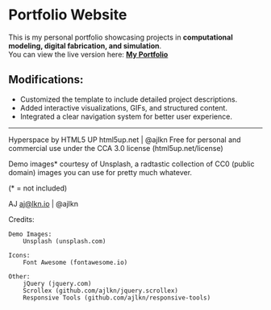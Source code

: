 # Portfolio Website

This is my personal portfolio showcasing projects in **computational modeling, digital fabrication, and simulation**.  
You can view the live version here: **[My Portfolio](https://vndr-code.github.io/portfolio/)**

## Modifications:
- Customized the template to include detailed project descriptions.
- Added interactive visualizations, GIFs, and structured content.
- Integrated a clear navigation system for better user experience.

---


Hyperspace by HTML5 UP
html5up.net | @ajlkn
Free for personal and commercial use under the CCA 3.0 license (html5up.net/license)

Demo images* courtesy of Unsplash, a radtastic collection of CC0 (public domain) images
you can use for pretty much whatever.

(* = not included)

AJ
aj@lkn.io | @ajlkn


Credits:

	Demo Images:
		Unsplash (unsplash.com)

	Icons:
		Font Awesome (fontawesome.io)

	Other:
		jQuery (jquery.com)
		Scrollex (github.com/ajlkn/jquery.scrollex)
		Responsive Tools (github.com/ajlkn/responsive-tools)
